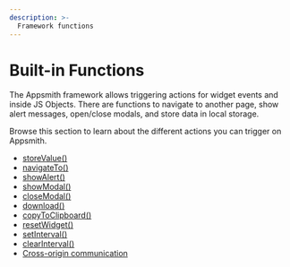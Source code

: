 ```yaml
---
description: >-
  Framework functions
---
```


# Built-in Functions

The Appsmith framework allows triggering actions for widget events and inside JS Objects. There are functions to navigate to another page, show alert messages, open/close modals, and store data in local storage.

Browse this section to learn about the different actions you can trigger on Appsmith.

* [storeValue()](/reference/appsmith-framework/widget-actions/store-value)
* [navigateTo()](/reference/appsmith-framework/widget-actions/navigate-to)
* [showAlert()](/reference/appsmith-framework/widget-actions/show-alert)
* [showModal()](/reference/appsmith-framework/widget-actions/show-modal)
* [closeModal()](/reference/appsmith-framework/widget-actions/close-modal)
* [download()](/reference/appsmith-framework/widget-actions/download)
* [copyToClipboard()](/reference/appsmith-framework/widget-actions/copy-to-clipboard)
* [resetWidget()](/reference/appsmith-framework/widget-actions/reset-widget)
* [setInterval()](/reference/appsmith-framework/widget-actions/intervals-time-events#setinterval)
* [clearInterval()](/reference/appsmith-framework/widget-actions/intervals-time-events#clearinterval)
* [Cross-origin communication](/reference/appsmith-framework/widget-actions/post-message)
